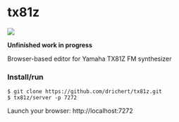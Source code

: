 # tx81z

![](http://i.imgur.com/AABk8.jpg)

__Unfinished work in progress__

Browser-based editor for Yamaha TX81Z FM synthesizer

### Install/run

```
$ git clone https://github.com/drichert/tx81z.git
$ tx81z/server -p 7272
```
Launch your browser: http://localhost:7272
